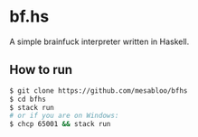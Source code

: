 # bf.hs

A simple brainfuck interpreter written in Haskell.

## How to run

```bash
$ git clone https://github.com/mesabloo/bfhs
$ cd bfhs
$ stack run
# or if you are on Windows:
$ chcp 65001 && stack run
```